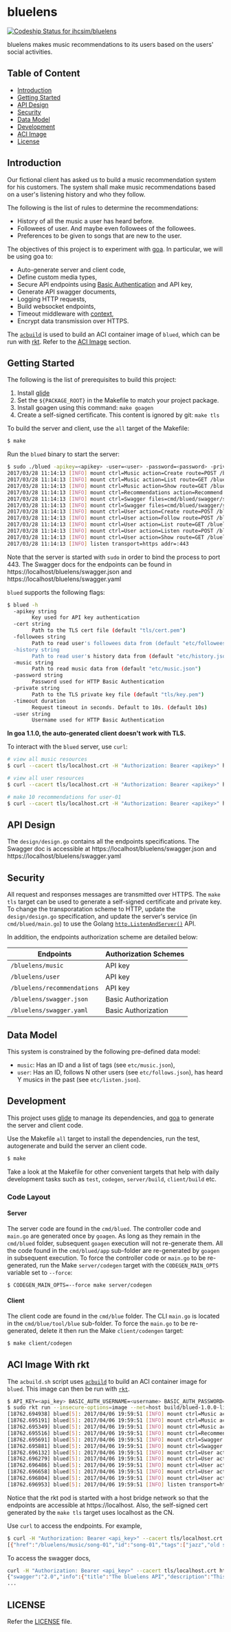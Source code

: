 # bluelens

[ ![Codeship Status for ihcsim/bluelens](https://app.codeship.com/projects/78e180d0-e10a-0134-d4f7-5e506c0c41eb/status?branch=master)](https://app.codeship.com/projects/205421)

bluelens makes music recommendations to its users based on the users' social activities.

## Table of Content

* [Introduction](#introduction)
* [Getting Started](#getting-started)
* [API Design](#api-design)
* [Security](#security)
* [Data Model](#data-model)
* [Development](#development)
* [ACI Image](#aci-image-with-rkt)
* [License](#license)

## Introduction
Our fictional client has asked us to build a music recommendation system for his customers. The system shall make music recommendations based on a user's listening history and who they follow.

The following is the list of rules to determine the recommendations:

* History of all the music a user has heard before.
* Followees of user. And maybe even followees of the followees.
* Preferences to be given to songs that are new to the user.

The objectives of this project is to experiment with [goa](https://goa.design/). In particular, we will be using goa to:

* Auto-generate server and client code,
* Define custom media types,
* Secure API endpoints using [Basic Authentication](https://en.wikipedia.org/wiki/Basic_access_authentication) and API key,
* Generate API swagger documents,
* Logging HTTP requests,
* Build websocket endpoints,
* Timeout middleware with [context](https://golang.org/pkg/context/),
* Encrypt data transmission over HTTPS.

The [`acbuild`](https://github.com/containers/build) is used to build an ACI container image of `blued`, which can be run with [rkt](https://github.com/rkt/rkt). Refer to the [ACI Image](#aci-image) section.

## Getting Started
The following is the list of prerequisites to build this project:

1. Install [glide](http://glide.sh/)
1. Set the `${PACKAGE_ROOT}` in the Makefile to match your project package.
1. Install goagen using this command: `make goagen`
1. Create a self-signed certificate. This content is ignored by git: `make tls`

To build the server and client, use the `all` target of the Makefile:
```sh
$ make
```

Run the `blued` binary to start the server:
```sh
$ sudo ./blued -apikey=<apikey> -user=<user> -password=<password> -private tls/localhost.key -cert tls/localhost.crt
2017/03/28 11:14:13 [INFO] mount ctrl=Music action=Create route=POST /bluelens/music security=APIKey
2017/03/28 11:14:13 [INFO] mount ctrl=Music action=List route=GET /bluelens/music security=APIKey
2017/03/28 11:14:13 [INFO] mount ctrl=Music action=Show route=GET /bluelens/music/:id security=APIKey
2017/03/28 11:14:13 [INFO] mount ctrl=Recommendations action=Recommend route=GET /bluelens/recommendations/:userID/:limit security=APIKey
2017/03/28 11:14:13 [INFO] mount ctrl=Swagger files=cmd/blued/swagger/swagger.json route=GET /bluelens/swagger.json
2017/03/28 11:14:13 [INFO] mount ctrl=Swagger files=cmd/blued/swagger/swagger.yaml route=GET /bluelens/swagger.yaml
2017/03/28 11:14:13 [INFO] mount ctrl=User action=Create route=POST /bluelens/user security=APIKey
2017/03/28 11:14:13 [INFO] mount ctrl=User action=Follow route=POST /bluelens/user/:id/follows/:followeeID security=APIKey
2017/03/28 11:14:13 [INFO] mount ctrl=User action=List route=GET /bluelens/user security=APIKey
2017/03/28 11:14:13 [INFO] mount ctrl=User action=Listen route=POST /bluelens/user/:id/listen/:musicID security=APIKey
2017/03/28 11:14:13 [INFO] mount ctrl=User action=Show route=GET /bluelens/user/:id security=APIKey
2017/03/28 11:14:13 [INFO] listen transport=https addr=:443
```
Note that the server is started with `sudo` in order to bind the process to port 443. The Swagger docs for the endpoints can be found in https://localhost/bluelens/swagger.json and https://localhost/bluelens/swagger.yaml

`blued` supports the following flags:
```sh
$ blued -h
  -apikey string
        Key used for API key authentication
  -cert string
        Path to the TLS cert file (default "tls/cert.pem")
  -followees string
        Path to read user's followees data from (default "etc/followees.json")
  -history string
        Path to read user's history data from (default "etc/history.json")
  -music string
        Path to read music data from (default "etc/music.json")
  -password string
        Password used for HTTP Basic Authentication
  -private string
        Path to the TLS private key file (default "tls/key.pem")
  -timeout duration
        Request timeout in seconds. Default to 10s. (default 10s)
  -user string
        Username used for HTTP Basic Authentication
```

**In goa 1.1.0, the auto-generated client doesn't work with TLS.**

To interact with the `blued` server, use `curl`:
```sh
# view all music resources
$ curl --cacert tls/localhost.crt -H "Authorization: Bearer <apikey>" https://localhost/bluelens/music

# view all user resources
$ curl --cacert tls/localhost.crt -H "Authorization: Bearer <apikey>" https://localhost/bluelens/user

# make 10 recommendations for user-01
$ curl --cacert tls/localhost.crt -H "Authorization: Bearer <apikey>" https://localhost/bluelens/recommendations/user-01/10
```

## API Design
The `design/design.go` contains all the endpoints specifications. The Swagger doc is accessible at https://localhost/bluelens/swagger.json and https://localhost/bluelens/swagger.yaml

## Security
All request and responses messages are transmitted over HTTPS. The `make tls` target can be used to generate a self-signed certificate and private key. To change the transporatation scheme to HTTP, update the `design/design.go` specification, and update the server's service (in `cmd/blued/main.go`) to use the Golang [`http.ListenAndServer()`](https://golang.org/pkg/net/http/#ListenAndServe) API.

In addition, the endpoints authorization scheme are detailed below:

Endpoints                    | Authorization Schemes
---------------------------- | ---------------------
`/bluelens/music`            | API key
`/bluelens/user`             | API key
`/bluelens/recommendations`  | API key
`/bluelens/swagger.json`     | Basic Authorization
`/bluelens/swagger.yaml`     | Basic Authorization

## Data Model
This system is constrained by the following pre-defined data model:

* `music`: Has an ID and a list of tags (see `etc/music.json`),
* `user`: Has an ID, follows N other users (see `etc/follows.json`), has heard Y musics in the past (see `etc/listen.json`).

## Development
This project uses [glide](https://github.com/Masterminds/glide) to manage its dependencies, and [goa](https://goa.design/) to generate the server and client code.

Use the Makefile `all` target to install the dependencies, run the test, autogenerate and build the server an client code.
```sh
$ make
```
Take a look at the Makefile for other convenient targets that help with daily development tasks such as `test`, `codegen`, `server/build`, `client/build` etc.

### Code Layout

#### Server
The server code are found in the `cmd/blued`.  The controller code and `main.go` are generated once by `goagen`. As long as they remain in the `cmd/blued` folder, subsequent `goagen` execution will not re-generate them. All the code found in the `cmd/blued/app` sub-folder are re-generated by `goagen` in subsequent execution. To force the controller code or `main.go` to be re-generated, run the Make `server/codegen` target with the `CODEGEN_MAIN_OPTS` variable set to `--force`:
```sh
$ CODEGEN_MAIN_OPTS=--force make server/codegen
```

#### Client
The client code are found in the `cmd/blue` folder. The CLI `main.go` is located in the `cmd/blue/tool/blue` sub-folder. To force the `main.go` to be re-generated, delete it then run the Make `client/codengen` target:
```sh
$ make client/codegen
```

## ACI Image With rkt
The `acbuild.sh` script uses [`acbuild`](https://github.com/containers/build) to build an ACI container image for `blued`. This image can then be run with [`rkt`](https://github.com/rkt/rkt).
```sh
$ API_KEY=<api_key> BASIC_AUTH_USERNAME=<username> BASIC_AUTH_PASSWORD=<password> make aci
$ sudo rkt run --insecure-options=image --net=host build/blued-1.0.0-linux-amd64.aci
[18762.694938] blued[5]: 2017/04/06 19:59:51 [INFO] mount ctrl=Music action=Create route=POST /bluelens/music security=APIKey
[18762.695191] blued[5]: 2017/04/06 19:59:51 [INFO] mount ctrl=Music action=List route=GET /bluelens/music security=APIKey
[18762.695349] blued[5]: 2017/04/06 19:59:51 [INFO] mount ctrl=Music action=Show route=GET /bluelens/music/:id security=APIKey
[18762.695516] blued[5]: 2017/04/06 19:59:51 [INFO] mount ctrl=Recommendations action=Recommend route=GET /bluelens/recommendations/:userID/:limit security=APIKey
[18762.695691] blued[5]: 2017/04/06 19:59:51 [INFO] mount ctrl=Swagger files=cmd/blued/swagger/swagger.json route=GET /bluelens/swagger.json
[18762.695881] blued[5]: 2017/04/06 19:59:51 [INFO] mount ctrl=Swagger files=cmd/blued/swagger/swagger.yaml route=GET /bluelens/swagger.yaml
[18762.696132] blued[5]: 2017/04/06 19:59:51 [INFO] mount ctrl=User action=Create route=POST /bluelens/user security=APIKey
[18762.696279] blued[5]: 2017/04/06 19:59:51 [INFO] mount ctrl=User action=Follow route=POST /bluelens/user/:id/follows/:followeeID security=APIKey
[18762.696486] blued[5]: 2017/04/06 19:59:51 [INFO] mount ctrl=User action=List route=GET /bluelens/user security=APIKey
[18762.696658] blued[5]: 2017/04/06 19:59:51 [INFO] mount ctrl=User action=Listen route=POST /bluelens/user/:id/listen/:musicID security=APIKey
[18762.696804] blued[5]: 2017/04/06 19:59:51 [INFO] mount ctrl=User action=Show route=GET /bluelens/user/:id security=APIKey
[18762.696953] blued[5]: 2017/04/06 19:59:51 [INFO] listen transport=https addr=:443
```
Notice that the rkt pod is started with a host bridge network so that the endpoints are accessible at https://localhost. Also, the self-signed cert generated by the `make tls` target uses localhost as the CN.

Use `curl` to access the endpoints. For example,
```sh
$ curl -H "Authorization: Bearer <api_key>" --cacert tls/localhost.crt https://localhost/bluelens/music
[{"href":"/bluelens/music/song-01","id":"song-01","tags":["jazz","old school","instrumental"]},{"href":"/bluelens/music/song-02","id":"song-02","tags":["samba","60s"]},{"href":"/bluelens/music/song-03","id":"song-03","tags":["rock","alternative"]},{"href":"/bluelens/music/song-04","id":"song-04","tags":["rock","alternative"]},{"href":"/bluelens/music/song-05","id":"song-05","tags":["folk","instrumental"]},{"href":"/bluelens/music/song-06","id":"song-06","tags":["60s","rock","old school"]},{"href":"/bluelens/music/song-07","id":"song-07","tags":["alternative","dance"]},{"href":"/bluelens/music/song-08","id":"song-08","tags":["electronic","pop"]},{"href":"/bluelens/music/song-09","id":"song-09","tags":["60s","rock"]},{"href":"/bluelens/music/song-10","id":"song-10","tags":["60s","jazz"]},{"href":"/bluelens/music/song-11","id":"song-11","tags":["samba"]},{"href":"/bluelens/music/song-12","id":"song-12","tags":["jazz","instrumental"]},{"href":"/bluelens/music/song-13","id":"song-13","tags":["80s","old school","dance"]},{"href":"/bluelens/music/song-14","id":"song-14","tags":[""]},{"href":"/bluelens/music/song-15","id":"song-15","tags":["soft rock","90s","international"]},{"href":"/bluelens/music/song-16","id":"song-16","tags":["pop","soundtrack"]},{"href":"/bluelens/music/song-17","id":"song-17","tags":["jazz","billboard","90s"]},{"href":"/bluelens/music/song-18","id":"song-18","tags":["pop","80s","international"]},{"href":"/bluelens/music/song-19","id":"song-19","tags":["soundtrack","old school"]},{"href":"/bluelens/music/song-20","id":"song-20","tags":["90s","jazz"]}]
```
To access the swagger docs,
```sh
curl -H "Authorization: Bearer <api_key>" --cacert tls/localhost.crt https://admin:admin@localhost/bluelens/swagger.json
{"swagger":"2.0","info":{"title":"The bluelens API","description":"This API provides a set of endpoints to manage users' followees, music history and recommendations.","license":{"name":"MIT","url":"https://github.com/ihcsim/bluelens/blob/master/LICENSE"},"version":""},"host":"localhost","schemes":["https"],"consumes":["application/json"],"produces":["application/json"],"paths":{"/bluelens/music":{"get":{"tags":["music"],"summary":"list music","description":"List up to N music resources. N can be adjusted using the 'limit' and 'offset' parameters.","operationId":"music#list","parameters":[{"name":"limit","in":"query","required":false,"type":"integer","default":20},{"name":"offset","in":"query","required":false,"type":"integer","default":0}],"responses":{"200":{"description":"OK","schema":{"$ref":"#/definitions/BluelensMusicCollection"}},"401":{"description":"Unauthorized"},"500":{"description":"Internal Server Error","schema":{"$ref":"#/definitions/error"}}}
...
```

## LICENSE
Refer the [LICENSE](LICENSE) file.
